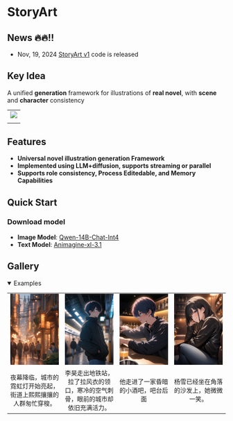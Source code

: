 # StoryArt

## **News** 🔥🔥!!
- Nov, 19, 2024 [StoryArt v1](storyart/novel2img.py) code is released

## **Key Idea**
A unified **generation** framework for illustrations of **real novel**, with **scene** and **character** consistency

<table class="center">
    <tr>
    <td width=100% style="border: none"><img src="tmp/inputs/output.png" style="width:100%"></td>
    </tr>
    <tr>
    <td width="100%" style="border: none; text-align: center; word-wrap: break-word">
</td>
  </tr>
</table>

## **Features**
- **Universal novel illustration generation Framework**
- **Implemented using LLM+diffusion, supports streaming or parallel**
- **Supports role consistency, Process Editedable, and Memory Capabilities**

## **Quick Start**

### **Download model**
- **Image Model**: [Qwen-14B-Chat-Int4](https://huggingface.co/Qwen/Qwen-14B-Chat-Int4)
- **Text Model**: [Animagine-xl-3.1](https://huggingface.co/cagliostrolab/animagine-xl-3.1)


## Gallery


<details open>
<summary>Examples</summary> 
<table class="center">
    <tr>
    <td width=25% style="border: none"><img src="tmp/inputs/output1.png" style="width:100%"></td>
    <td width=25% style="border: none"><img src="tmp/inputs/output2.png" style="width:100%"></td>
    <td width=25% style="border: none"><img src="tmp/inputs/output3.png" style="width:100%"></td>
    <td width=25% style="border: none"><img src="tmp/inputs/output4.png" style="width:100%"></td>
  <tr>
    <td width="25%" style="border: none; text-align: center; word-wrap: break-word">夜幕降临，城市的霓虹灯开始亮起，街道上熙熙攘攘的人群匆忙穿梭。</td>
    <td width="25%" style="border: none; text-align: center; word-wrap: break-word">李昊走出地铁站，拉了拉风衣的领口，寒冷的空气刺骨，眼前的城市却依旧充满活力。</td>
    <td width="25%" style="border: none; text-align: center; word-wrap: break-word">他走进了一家昏暗的小酒吧，吧台后面</td>
    <td width="25%" style="border: none; text-align: center; word-wrap: break-word"> 杨雪已经坐在角落的沙发上，她微微一笑。</td>
  </tr>
</table>
    </details>
